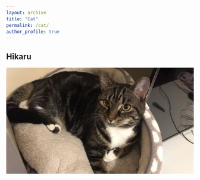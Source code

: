 ```yaml
---
layout: archive
title: "Cat"
permalink: /cat/
author_profile: true
---
```


## Hikaru

![alt text](https://raw.githubusercontent.com/xinyuwang1209/xinyuwang1209.github.io/master/images/IMG-2002.JPG)
